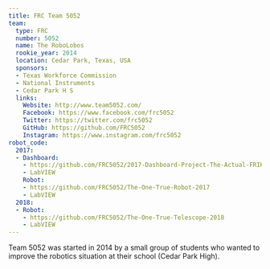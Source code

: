 ```yaml
---
title: FRC Team 5052
team:
  type: FRC
  number: 5052
  name: The RoboLobos
  rookie_year: 2014
  location: Cedar Park, Texas, USA
  sponsors:
  - Texas Workforce Commission
  - National Instruments
  - Cedar Park H S
  links:
    Website: http://www.team5052.com/
    Facebook: https://www.facebook.com/frc5052
    Twitter: https://twitter.com/frc5052
    GitHub: https://github.com/FRC5052
    Instagram: https://www.instagram.com/frc5052
robot_code:
  2017:
  - Dashboard:
    - https://github.com/FRC5052/2017-Dashboard-Project-The-Actual-FRIKN-Dashboard
    - LabVIEW
    Robot:
    - https://github.com/FRC5052/The-One-True-Robot-2017
    - LabVIEW
  2018:
  - Robot:
    - https://github.com/FRC5052/The-One-True-Telescope-2018
    - LabVIEW
---
```


Team 5052 was started in 2014 by a small group of students who wanted to improve the robotics situation at their school (Cedar Park High).

